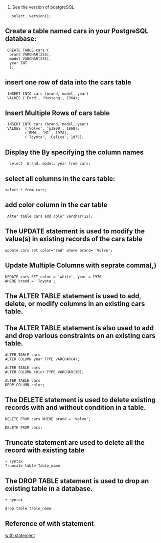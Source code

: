 
1. See the version of postgreSQL

```
   select  version();
```

## **Create a table named cars in your PostgreSQL database:**

```
 CREATE TABLE cars (
  brand VARCHAR(255),
  model VARCHAR(255),
  year INT
  );
```

## insert one row of data into the cars table

```
 INSERT INTO cars (brand, model, year)
 VALUES ('Ford', 'Mustang', 1964);
```

## Insert Multiple Rows of cars table

```
 INSERT INTO cars (brand, model, year)
 VALUES  ('Volvo', 'p1800', 1968),
         ('BMW', 'M1', 1978),
         ('Toyota', 'Celica', 1975);
```
## Display the By specifying the column names

```
  select  brand, model, year from cars;
```

## select all columns in the cars table: 

```
select * from cars;
```

## add color column in the car table

```
 Alter table cars add color varchar(12);
```
## The UPDATE statement is used to modify the value(s) in existing records of the cars table

```
update cars set color='red' where brand= 'Volvo';
```

## Update Multiple Columns with seprate comma(,) 

```
UPDATE cars SET color = 'white', year = 1970
WHERE brand = 'Toyota';
```

## The ALTER TABLE statement is used to add, delete, or modify columns in an existing cars table.

## The ALTER TABLE statement is also used to add and drop various constraints on an existing cars table.

```
ALTER TABLE cars
ALTER COLUMN year TYPE VARCHAR(4);

ALTER TABLE cars
ALTER COLUMN color TYPE VARCHAR(30);

ALTER TABLE cars
DROP COLUMN color;
```
## The DELETE statement is used to delete existing records with and without condition  in a table.

```
DELETE FROM cars WHERE brand = 'Volvo';

DELETE FROM cars;

```

## Truncate statement are used to delete all the record with existing table

```
+ syntax
Truncate table Table_name;
```
## The DROP TABLE statement is used to drop an existing table in a database.

```
+ syntax 

drop table table_name

```

## Reference of with statement

[with statement](<https://www.postgresql.org/docs/current/queries-with.html>)